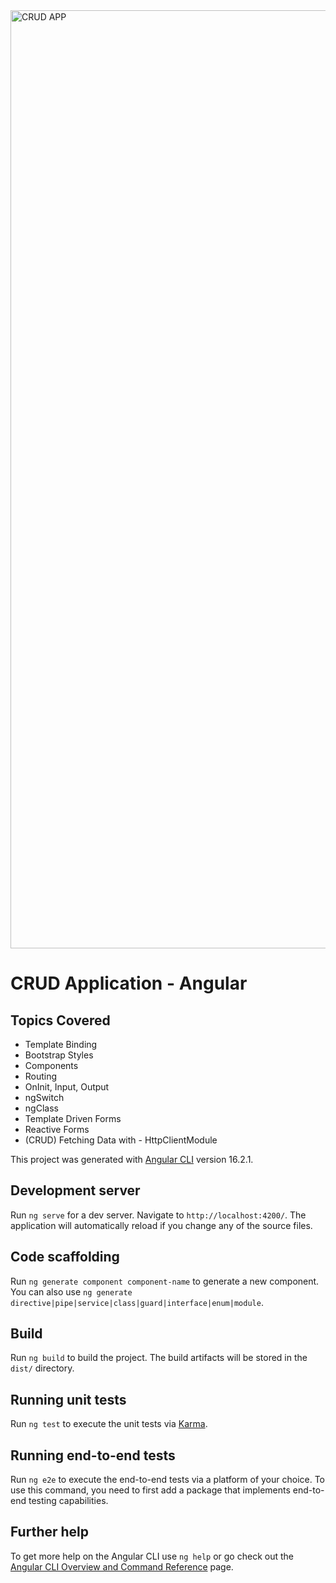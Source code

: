 <img width="1501" alt="CRUD APP" src="https://github.com/mkasulecoder/learning-angular/assets/31680529/7df660ed-a219-47fa-9d21-0227ff67653b">


# CRUD Application - Angular

## Topics Covered
- Template Binding
- Bootstrap Styles
- Components
- Routing
- OnInit, Input, Output
- ngSwitch
- ngClass
- Template Driven Forms
- Reactive Forms
- (CRUD) Fetching Data with - HttpClientModule


This project was generated with [Angular CLI](https://github.com/angular/angular-cli) version 16.2.1.

## Development server

Run `ng serve` for a dev server. Navigate to `http://localhost:4200/`. The application will automatically reload if you change any of the source files.

## Code scaffolding

Run `ng generate component component-name` to generate a new component. You can also use `ng generate directive|pipe|service|class|guard|interface|enum|module`.

## Build

Run `ng build` to build the project. The build artifacts will be stored in the `dist/` directory.

## Running unit tests

Run `ng test` to execute the unit tests via [Karma](https://karma-runner.github.io).

## Running end-to-end tests

Run `ng e2e` to execute the end-to-end tests via a platform of your choice. To use this command, you need to first add a package that implements end-to-end testing capabilities.

## Further help

To get more help on the Angular CLI use `ng help` or go check out the [Angular CLI Overview and Command Reference](https://angular.io/cli) page.
